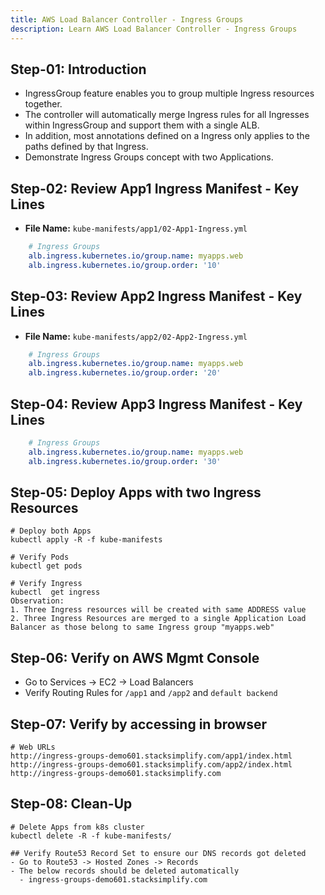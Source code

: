 ```yaml
---
title: AWS Load Balancer Controller - Ingress Groups
description: Learn AWS Load Balancer Controller - Ingress Groups
---
```


## Step-01: Introduction
- IngressGroup feature enables you to group multiple Ingress resources together. 
- The controller will automatically merge Ingress rules for all Ingresses within IngressGroup and support them with a single ALB. 
- In addition, most annotations defined on a Ingress only applies to the paths defined by that Ingress.
- Demonstrate Ingress Groups concept with two Applications. 

## Step-02: Review App1 Ingress Manifest - Key Lines
- **File Name:** `kube-manifests/app1/02-App1-Ingress.yml`
```yaml
    # Ingress Groups
    alb.ingress.kubernetes.io/group.name: myapps.web
    alb.ingress.kubernetes.io/group.order: '10'
```

## Step-03: Review App2 Ingress Manifest - Key Lines
- **File Name:** `kube-manifests/app2/02-App2-Ingress.yml`
```yaml
    # Ingress Groups
    alb.ingress.kubernetes.io/group.name: myapps.web
    alb.ingress.kubernetes.io/group.order: '20'
```

## Step-04: Review App3 Ingress Manifest - Key Lines
```yaml
    # Ingress Groups
    alb.ingress.kubernetes.io/group.name: myapps.web
    alb.ingress.kubernetes.io/group.order: '30'
```

## Step-05: Deploy Apps with two Ingress Resources
```t
# Deploy both Apps
kubectl apply -R -f kube-manifests

# Verify Pods
kubectl get pods

# Verify Ingress
kubectl  get ingress
Observation:
1. Three Ingress resources will be created with same ADDRESS value
2. Three Ingress Resources are merged to a single Application Load Balancer as those belong to same Ingress group "myapps.web"
```

## Step-06: Verify on AWS Mgmt Console
- Go to Services -> EC2 -> Load Balancers 
- Verify Routing Rules for `/app1` and `/app2` and `default backend`

## Step-07: Verify by accessing in browser
```t
# Web URLs
http://ingress-groups-demo601.stacksimplify.com/app1/index.html
http://ingress-groups-demo601.stacksimplify.com/app2/index.html
http://ingress-groups-demo601.stacksimplify.com
```

## Step-08: Clean-Up
```t
# Delete Apps from k8s cluster
kubectl delete -R -f kube-manifests/

## Verify Route53 Record Set to ensure our DNS records got deleted
- Go to Route53 -> Hosted Zones -> Records 
- The below records should be deleted automatically
  - ingress-groups-demo601.stacksimplify.com
```
